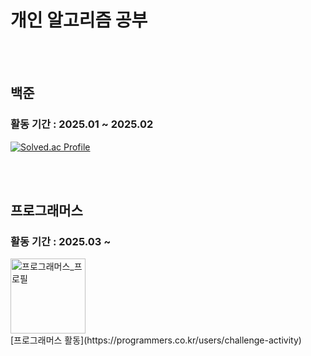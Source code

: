 # 개인 알고리즘 공부

<br>
<br>

## 백준
### 활동 기간 : 2025.01 ~ 2025.02
[![Solved.ac Profile](http://mazassumnida.wtf/api/v2/generate_badge?boj=sonsn9820)](https://solved.ac/profile/sonsn9820)

<br>
<br>

## 프로그래머스
### 활동 기간 : 2025.03 ~ 
<img width="120" alt="프로그래머스_프로필" src="https://github.com/user-attachments/assets/12c32b20-741c-47b7-982d-f52a73ba7c2d" />
<br>
[프로그래머스 활동](https://programmers.co.kr/users/challenge-activity)
